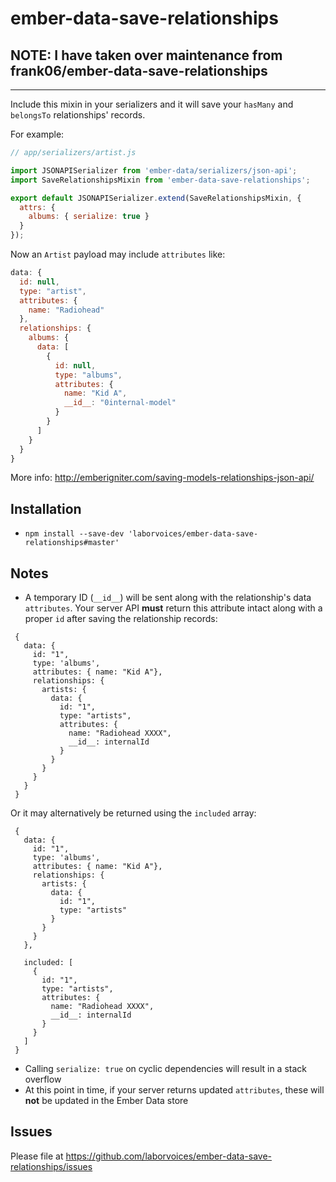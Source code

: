 # ember-data-save-relationships

## NOTE: I have taken over maintenance from frank06/ember-data-save-relationships

------

Include this mixin in your serializers and it will save your `hasMany` and `belongsTo` relationships' records.

For example:

```javascript
// app/serializers/artist.js

import JSONAPISerializer from 'ember-data/serializers/json-api';
import SaveRelationshipsMixin from 'ember-data-save-relationships';

export default JSONAPISerializer.extend(SaveRelationshipsMixin, {
  attrs: {
    albums: { serialize: true }
  }
});
```

Now an `Artist` payload may include `attributes` like:

```javascript
data: {
  id: null,
  type: "artist",
  attributes: {
    name: "Radiohead"
  },
  relationships: {
    albums: {
      data: [
        {
          id: null,
          type: "albums",
          attributes: {
            name: "Kid A",
            __id__: "0internal-model"
          }
        }
      ]
    }
  }
}
```

More info: http://emberigniter.com/saving-models-relationships-json-api/

## Installation

* `npm install --save-dev 'laborvoices/ember-data-save-relationships#master'`

## Notes

 - A temporary ID (`__id__`) will be sent along with the relationship's data `attributes`. Your server API **must** return this attribute intact along with a proper `id` after saving the relationship records:
 ```
  { 
    data: {
      id: "1",
      type: 'albums',
      attributes: { name: "Kid A"},
      relationships: {
        artists: {
          data: {
            id: "1",
            type: "artists",
            attributes: {
              name: "Radiohead XXXX",
              __id__: internalId
            }
          }
        }
      }
    }
  }
 ```
 Or it may alternatively be returned using the `included` array:
 ```
  { 
    data: {
      id: "1",
      type: 'albums',
      attributes: { name: "Kid A"},
      relationships: {
        artists: {
          data: {
            id: "1",
            type: "artists"
          }
        }
      }
    },

    included: [
      {
        id: "1",
        type: "artists",
        attributes: {
          name: "Radiohead XXXX",
          __id__: internalId
        }
      }
    ]
  }
  ```
 - Calling `serialize: true` on cyclic dependencies will result in a stack overflow
 - At this point in time, if your server returns updated `attributes`, these will **not** be updated in the Ember Data store

## Issues

Please file at https://github.com/laborvoices/ember-data-save-relationships/issues
